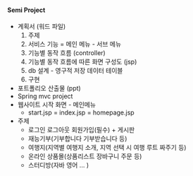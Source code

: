 #### Semi Project

* 계획서 (워드 파일)
  1. 주제
  2. 서비스 기능 = 메인 메뉴 - 서브 메뉴
  3. 기능별 동작 흐름 (controller)
  4. 기능별 동작 흐름에 따른 화면 구성도 (jsp)
  5. db 설계 - 영구적 저장 데이터 테이블
  6. 구현
* 포트폴리오 산출물 (ppt)
* Spring mvc project
* 웹사이트 시작 화면 - 메인메뉴
  * start.jsp = index.jsp = homepage.jsp
* 주제
  * 로그인 로그아웃 회원가입(필수) + 게시판
  * 재능기부(기부합니다 기부받습니다 등)
  * 여행지(지역별 여행지 소개, 지역 선택 시 여행 루트 짜주기 등)
  * 온라인 상품몰(상품리스트 장바구니 주문 등)
  * 스터디방(자바 영어 ... )

